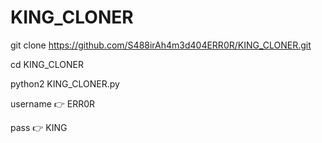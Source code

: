 # KING_CLONER

git clone https://github.com/S488irAh4m3d404ERR0R/KING_CLONER.git

cd KING_CLONER

python2 KING_CLONER.py

username 👉 ERR0R

pass 👉 KING
